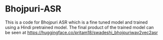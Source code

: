 # Bhojpuri-ASR
This is a code for Bhojpuri ASR which is a fine tuned model and trained using a Hindi pretrained model. The final product of the trained model can be seen at
https://huggingface.co/pritam18/swadeshi_bhojpuriwav2vec2asr

